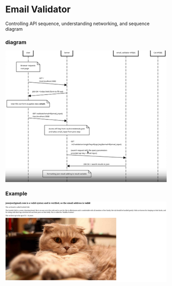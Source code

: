 # Email Validator

Controlling API sequence, understanding networking, and sequence diagram

### diagram

![sequence-diagram](./asset/sequence-diagram.png)

### Example

![example](./asset/example.png)
